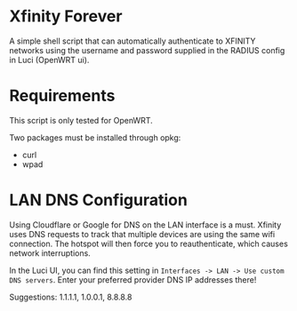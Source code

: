 # Xfinity Forever

A simple shell script that can automatically authenticate to XFINITY networks using
the username and password supplied in the RADIUS config in Luci (OpenWRT ui).

# Requirements

This script is only tested for OpenWRT.

Two packages must be installed through opkg:

- curl
- wpad

# LAN DNS Configuration

Using Cloudflare or Google for DNS on the LAN interface is a must. Xfinity uses DNS requests
to track that multiple devices are using the same wifi connection. The hotspot will then
force you to reauthenticate, which causes network interruptions.

In the Luci UI, you can find this setting in `Interfaces -> LAN -> Use custom DNS servers`.
Enter your preferred provider DNS IP addresses there!

Suggestions: 1.1.1.1, 1.0.0.1, 8.8.8.8
